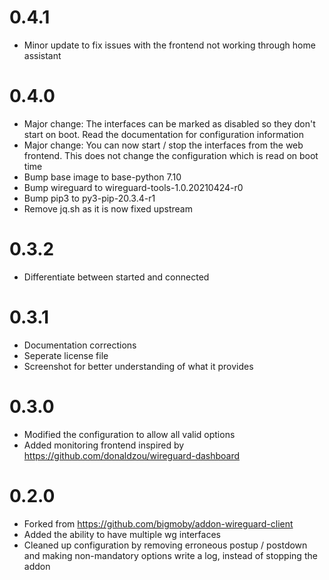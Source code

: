 # 0.4.1 
- Minor update to fix issues with the frontend not working through home assistant

# 0.4.0 
- Major change: The interfaces can be marked as disabled so they don't start on boot. Read the documentation for configuration information
- Major change: You can now start / stop the interfaces from the web frontend. This does not change the configuration which is read on boot time
- Bump base image to base-python 7.10
- Bump wireguard to wireguard-tools-1.0.20210424-r0
- Bump pip3 to py3-pip-20.3.4-r1
- Remove jq.sh as it is now fixed upstream

# 0.3.2 
- Differentiate between started and connected

# 0.3.1 
- Documentation corrections
- Seperate license file
- Screenshot for better understanding of what it provides

# 0.3.0 
- Modified the configuration to allow all valid options
- Added monitoring frontend inspired by https://github.com/donaldzou/wireguard-dashboard

# 0.2.0
- Forked from https://github.com/bigmoby/addon-wireguard-client
- Added the ability to have multiple wg interfaces
- Cleaned up configuration by removing erroneous postup / postdown and making non-mandatory options write a log, instead of stopping the addon
